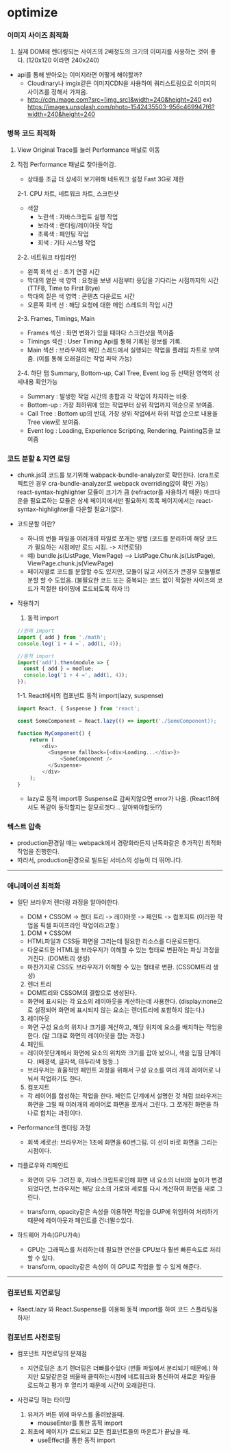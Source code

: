 # optimize

### 이미지 사이즈 최적화

1.  실제 DOM에 렌더링되는 사이즈의 2배정도의 크기의 이미지를 사용하는 것이 좋다. (120x120 이라면 240x240)

- api를 통해 받아오는 이미지라면 어떻게 해야할까?
  - Cloudinary나 imgix같은 이미지CDN을 사용하여 쿼리스트링으로 이미지의 사이즈를 정해서 가져옴.
  - http://cdn.image.com?src=[img_src]&width=240&height=240
    ex) https://images.unsplash.com/photo-1542435503-956c469947f6?width=240&height=240

### 병목 코드 최적화

1. View Original Trace를 눌러 Performance 패널로 이동

2. 직접 Performance 패널로 찾아들어감.

   - 상태를 조금 더 상세히 보기위해 네트워크 설정 Fast 3G로 제한

   2-1. CPU 차트, 네트워크 차트, 스크린샷

   - 색깔
     - 노란색 : 자바스크립트 실행 작업
     - 보라색 : 랜더링/레이아웃 작업
     - 초록색 : 페인팅 작업
     - 회색 : 기타 시스템 작업

   2-2. 네트워크 타입라인

   - 왼쪽 회색 선 : 초기 연결 시간
   - 막대의 옅은 색 영역 : 요청을 보낸 시점부터 응답을 기다리는 시점까지의 시간(TTFB, Time to First Btye)
   - 막대의 짙은 색 영역 : 콘텐츠 다운로드 시간
   - 오른쪽 회색 선 : 해당 요청에 대한 메인 스레드의 작업 시간

   2-3. Frames, Timings, Main

   - Frames 섹션 : 화면 변화가 있을 때마다 스크린샷을 찍어줌
   - Timings 섹션 : User Timing Api를 통해 기록된 정보를 기록.
   - Main 섹션 : 브라우저의 메인 스레드에서 실행되는 작업을 플레임 차트로 보여줌. (이를 통해 오래걸리는 작업 파악 가능)

   2-4. 하단 탭
   Summary, Bottom-up, Call Tree, Event log 등 선택된 영역의 상세내용 확인가능

   - Summary : 발생한 작엄 시간의 총합과 각 작업이 차지하는 비중.
   - Bottom-up : 가장 최하위에 있는 작업부터 상위 작업까지 역순으로 보여줌.
   - Call Tree : Bottom up의 반대, 가장 상위 작업에서 하위 작업 순으로 내용을 Tree view로 보여줌.
   - Event log : Loading, Experience Scripting, Rendering, Painting등을 보여줌

### 코드 분할 & 지연 로딩

- chunk.js의 코드를 보기위해 wabpack-bundle-analyzer로 확인한다. (cra프로젝트인 경우 cra-bundle-analyzer로 webpack overriding없이 확인 가능)
  react-syntax-highlighter 모듈이 크기가 큼 (refractor를 사용하기 때문)
  마크다운을 필요로하는 모듈은 상세 페이지에서만 필요하지 목록 페이지에서는 react-syntax-highlighter를 다운할 필요가없다.

- 코드분할 이란?

  - 하나의 번들 파일을 여러개의 파일로 쪼개는 방법 (코드를 분리하여 해당 코드가 필요하는 시점에만 로드 시킴. -> 지연로딩)
  - 예) bundle.js(ListPage, ViewPage) --> ListPage.Chunk.js(ListPage), ViewPage.chunk.js(ViewPage)
  - 페이지별로 코드를 분할할 수도 있지만, 모듈이 많고 사이즈가 큰경우 모듈별로 분할 할 수 도있음. (불필요한 코드 또는 중복되는 코드 없이 적절한 사이즈의 코드가 적절한 타이밍에 로드되도록 하자 !!)

- 적용하기

  1. 동적 import

  ```javascript
  //원래 import
  import { add } from './math';
  console.log(`1 + 4 =`, add(1, 4));

  //동적 import
  import('add').then(module => {
    const { add } = modlue;
    console.log('1 + 4 =', add(1, 4));
  });
  ```

  1-1. React에서의 컴포넌트 동적 import(lazy, suspense)

  ```javascript
  import React, { Suspense } from 'react';

  const SomeComponent = React.lazy(() => import('./SomeComponent));

  function MyComponent() {
      return (
          <div>
            <Suspense fallback={<div>Loading...</div>}>
                <SomeComponent />
            </Suspense>
          </div>
      );
  }
  ```

  - lazy로 동적 import후 Suspense로 감싸지않으면 error가 나옴. (React18에서도 똑같이 동작할지는 잘모르겟다... 알아봐야할듯!?)

### 텍스트 압축

- production환경일 때는 webpack에서 경량화라든지 난독화같은 추가적인 최적화 작업을 진행한다.
- 따라서, production환경으로 빌드된 서비스의 성능이 더 뛰어나다.

---

### 애니메이션 최적화

- 일단 브라우저 렌더링 과정을 알아야한다.

  - DOM + CSSOM -> 렌더 트리 -> 레이아웃 -> 페인트 -> 컴포지트 (이러한 작업을 픽셀 파이프라인 작업이라고함.)

  1. DOM + CSSOM

  - HTML파일과 CSS등 화면을 그리는데 필요한 리소스를 다운로드한다.
  - 다운로드한 HTML을 브라우저가 이해할 수 있는 형태로 변환하는 파싱 과정을 거친다. (DOM트리 생성)
  - 마찬가지로 CSS도 브라우저가 이해할 수 있는 형태로 변환. (CSSOM트리 생성)

  2. 렌더 트리

  - DOM트리와 CSSOM의 결합으로 생성된다.
  - 화면에 표시되는 각 요소의 레이아웃을 계산하는데 사용한다. (display:none으로 설정되어 화면에 표시되지 않는 요소는 렌더트리에 포함하지 않는다.)

  3. 레이아웃

  - 화면 구성 요소의 위치나 크기를 계산하고, 해당 위치에 요소를 배치하는 작업을 한다. (말 그대로 화면의 레이아웃을 잡는 과정.)

  4. 페인트

  - 레이아웃단계에서 화면에 요소의 위치와 크기를 잡아 놨으니, 색을 입힐 단계이다. (배경색, 글자색, 테두리색 등등..)
  - 브라우저는 효율적인 페인트 과정을 위해서 구성 요소를 여러 개의 레이어로 나눠서 작업하기도 한다.

  5. 컴포지트

  - 각 레이어를 합성하는 작업을 한다. 페인트 단계에서 설명한 것 처럼 브라우저는 화면을 그릴 때 여러개의 레이어로 화면을 쪼개서 그린다. 그 쪼개진 화면을 하나로 합치는 과정이다.

- Performance의 렌더링 과정

  - 회색 세로선: 브라우저는 1초에 화면을 60번그림. 이 선이 바로 화면을 그리는 시점이다.

- 리플로우와 리페인트

  - 화면이 모두 그려진 후, 자바스크립트로인해 화면 내 요소의 너비와 높이가 변경되었다면, 브라우저는 해당 요소의 가로와 세로를 다시 계산하여 화면을 새로 그린다.

  - transform, opacity같은 속성을 이용하면 작업을 GUP에 위임하여 처리하기때문에 레이아웃과 페인트를 건너뛸수있다.

- 하드웨어 가속(GPU가속)
  - GPU는 그래픽스를 처리하는데 필요한 연산을 CPU보다 훨씬 빠른속도로 처리할 수 있다.
  - transform, opacity같은 속성이 이 GPU로 작업을 할 수 있게 해준다.

---

### 컴포넌트 지연로딩

- Raect.lazy 와 React.Suspense를 이용해 동적 import를 하여 코드 스플리팅을 하자!

### 컴포넌트 사전로딩

- 컴포넌트 지연로딩의 문제점

  - 지연로딩은 초기 렌더링은 더빠를수있다 (번들 파일에서 분리되기 때문에.)
    하지만 모달같은걸 띄울때 클릭하는시점에 네트워크와 통신하여 새로운 파일을 로드하고 평가 후 열리기 떄문에 시간이 오래걸린다.

- 사전로딩 하는 타이밍

  1. 유저가 버튼 위에 마우스를 올려놨을때.
     - mouseEnter를 통한 동적 import
  2. 최초에 페이지가 로드되고 모든 컴포넌트들의 마운트가 끝났을 때.
     - useEffect를 통한 동적 import
